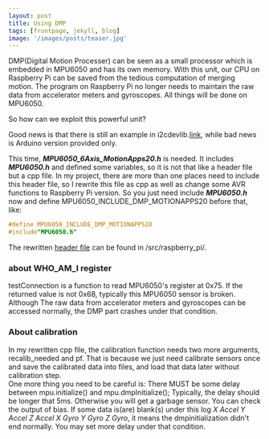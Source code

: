 ```yaml
---
layout: post
title: Using DMP
tags: [frontpage, jekyll, blog]
image: '/images/posts/teaser.jpg'
---
```


DMP(Digital Motion Processer) can be seen as a small processor which is embedded in MPU6050 and has its own memory. With this unit, our CPU on Raspberry Pi can be saved from the tedious computation of merging motion. The program on Raspberry Pi no longer needs to maintain the raw data from accelerator meters and gyroscopes. All things will be done on MPU6050.  
  
So how can we exploit this powerful unit?  
    
Good news is that there is still an example in i2cdevlib.[link](https://github.com/jrowberg/i2cdevlib/tree/master/Arduino/MPU6050/examples/MPU6050_DMP6), while bad news is Arduino version provided only.   
  
This time, ***MPU6050_6Axis_MotionApps20.h*** is needed. It includes ***MPU6050.h*** and defined some variables, so it is not that like a header file but a cpp file. In my project, there are more than one places need to include this header file, so I rewrite this file as cpp as well as change some AVR functions to Raspberry Pi version. So you just need include ***MPU6050.h*** now and define MPU6050_INCLUDE_DMP_MOTIONAPPS20 before that, like:
```C++
#define MPU6050_INCLUDE_DMP_MOTIONAPPS20
#include"MPU6050.h"
```
The rewritten [header file]() can be found in /src/raspberry_pi/.

### about WHO_AM_I register
testConnection is a function to read MPU6050's register at 0x75. If the returned value is not 0x68, typically this MPU6050 sensor is broken. Although The raw data from accelerator meters and gyroscopes can be accessed normally, the DMP part crashes under that condition.

### About calibration
In my rewritten cpp file, the calibration function needs two more arguments, recalib_needed and pf. That is because we just need calibrate sensors once and save the calibrated data into files, and load that data later without calibration step.  
One more thing you need to be careful is: There MUST be some delay between mpu.initialize() and mpu.dmpInitialize(); Typically, the delay should be longer that 5ms. Otherwise you will get a garbage sensor. You can check the output of bias. If some data is(are) blank(s) under this log *X Accel  Y Accel  Z Accel   X Gyro   Y Gyro   Z Gyro*, it means the dmpinitialization didn't end normally. You may set more delay under that condition.